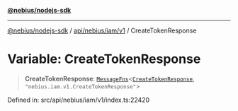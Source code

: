 [**@nebius/nodejs-sdk**](../../../../../README.md)

---

[@nebius/nodejs-sdk](../../../../../README.md) / [api/nebius/iam/v1](../README.md) / CreateTokenResponse

# Variable: CreateTokenResponse

> **CreateTokenResponse**: [`MessageFns`](../../../../../runtime/protos/core/interfaces/MessageFns.md)\<[`CreateTokenResponse`](../interfaces/CreateTokenResponse.md), `"nebius.iam.v1.CreateTokenResponse"`\>

Defined in: src/api/nebius/iam/v1/index.ts:22420
